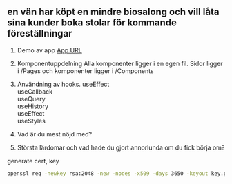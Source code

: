 <!-- @format -->

## en vän har köpt en mindre biosalong och vill låta sina kunder boka stolar för kommande föreställningar

1. Demo av app
   [App URL](https://a172cedcae47474b615c54d510a5d8.herokuapp.com/)

2. Komponentuppdelning
   Alla komponenter ligger i en egen fil. Sidor ligger i /Pages och komponenter ligger i /Components

3. Användning av hooks.
   useEffect<br>
   useCallback<br>
   useQuery<br>
   useHistory<br>
   useEffect<br>
   useStyles<br>

4. Vad är du mest nöjd med?
5. Största lärdomar och vad hade du gjort annorlunda om du fick börja om?

generate cert, key

```bash
openssl req -newkey rsa:2048 -new -nodes -x509 -days 3650 -keyout key.pem -out cert.pem
```
